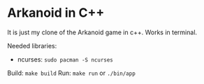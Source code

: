 # Arkanoid in C++
It is just my clone of the Arkanoid game in c++. 
Works in terminal.

Needed libraries:
- ncurses: `sudo pacman -S ncurses`

Build:
`make build`
Run:
`make run` or `./bin/app`
